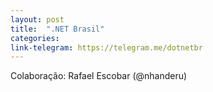 ```yaml
---
layout: post
title:  ".NET Brasil"
categories: 
link-telegram: https://telegram.me/dotnetbr
---
```

Colaboração: Rafael Escobar (@nhanderu)
